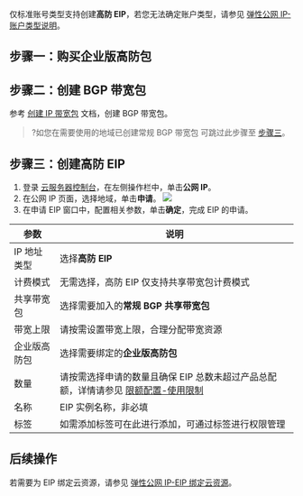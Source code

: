 仅标准账号类型支持创建**高防 EIP**，若您无法确定账户类型，请参见 [弹性公网 IP-账户类型说明](https://cloud.tencent.com/document/product/1199/49090#judge)。


## 步骤一：购买企业版高防包
## 步骤二：创建 BGP 带宽包
参考 [创建 IP 带宽包](https://cloud.tencent.com/document/product/684/39942) 文档，创建 BGP 带宽包。
>?如您在需要使用的地域已创建常规 BGP 带宽包 可跳过此步骤至 [步骤三](#S3)。

## 步骤三：创建高防 EIP[](id:S3)
1. 登录 [云服务器控制台](https://console.cloud.tencent.com/cvm/ip?rid=1)，在左侧操作栏中，单击**公网 IP**。
2. 在公网  IP 页面，选择地域，单击**申请**。
![](https://qcloudimg.tencent-cloud.cn/raw/fb4b6d38cb0c3d1ce2f5b3988d3e6255.png)
3. 在申请 EIP 窗口中，配置相关参数，单击**确定**，完成 EIP 的申请。
<table>
<thead>
<tr>
<th>参数</th>
<th>说明</th>
</tr>
</thead>
<tbody><tr>
<td>IP 地址类型</td>
<td>选择<strong>高防 EIP</strong></td>
</tr>
<tr>
<td>计费模式</td>
<td>无需选择，高防 EIP 仅支持共享带宽包计费模式</td>
</tr>
<tr>
<td>共享带宽包</td>
<td>选择需要加入的<strong>常规 BGP 共享带宽包</strong></td>
</tr>
<tr>
<td>带宽上限</td>
<td>请按需设置带宽上限，合理分配带宽资源</td>
</tr>
<tr>
<td>企业版高防包</td>
<td>选择需要绑定的<strong>企业版高防包</strong></td>
</tr>
<tr>
<td>数量</td>
<td>请按需选择申请的数量且确保 EIP 总数未超过产品总配额，详情请参见 <a href="https://cloud.tencent.com/document/product/1199/41648?!#.E9.85.8D.E9.A2.9D.E9.99.90.E5.88.B6">限额配置-使用限制</a></td>
</tr>
<tr>
<td>名称</td>
<td>EIP 实例名称，非必填</td>
</tr>
<tr>
<td>标签</td>
<td>如需添加标签可在此进行添加，可通过标签进行权限管理</td>
</tr>
</tbody></table>

## 后续操作
若需要为 EIP 绑定云资源，请参见 [弹性公网 IP-EIP 绑定云资源](https://cloud.tencent.com/document/product/1199/41702)。

